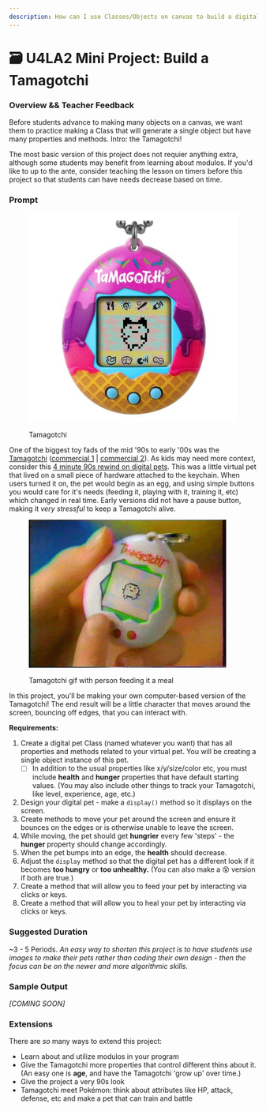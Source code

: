 ```yaml
---
description: How can I use Classes/Objects on canvas to build a digital pet?
---
```


# 🗃 U4LA2 Mini Project: Build a Tamagotchi

### Overview && Teacher Feedback

Before students advance to making many objects on a canvas, we want them to practice making a Class that will generate a single object but have many properties and methods. Intro: the Tamagotchi!

The most basic version of this project does not requier anything extra, although some students may benefit from learning about modulos. If you'd like to up to the ante, consider teaching the lesson on timers before this project so that students can have needs decrease based on time.

### Prompt

<figure><img src="../.gitbook/assets/image (6).png" alt=""><figcaption><p>Tamagotchi</p></figcaption></figure>

One of the biggest toy fads of the mid '90s to early '00s was the [Tamagotchi](https://en.wikipedia.org/wiki/Tamagotchi) ([commercial 1](https://youtu.be/DAahOV63\_wA) | [commercial 2](https://youtu.be/G-dnRcAekBU)). As kids may need more context, consider this [4 minute 90s rewind on digital pets](https://youtu.be/teNYpJ32stY). This was a little virtual pet that lived on a small piece of hardware attached to the keychain. When users turned it on, the pet would begin as an egg, and using simple buttons you would care for it's needs (feeding it, playing with it, training it, etc) which changed in real time. Early versions did not have a pause button, making it _very stressful_ to keep a Tamagotchi alive.

<figure><img src="../.gitbook/assets/tamagotchi.gif" alt=""><figcaption><p>Tamagotchi gif with person feeding it a meal</p></figcaption></figure>

In this project, you'll be making your own computer-based version of the Tamagotchi! The end result will be a little character that moves around the screen, bouncing off edges, that you can interact with.

**Requirements:**

1. Create a digital pet Class (named whatever you want) that has all properties and methods related to your virtual pet. You will be creating a single object instance of this pet.
   * [ ] In addition to the usual properties like x/y/size/color etc, you must include **health** and **hunger** properties that have default starting values. (You may also include other things to track your Tamagotchi, like level, experience, age, etc.)
2. Design your digital pet - make a `display()` method so it displays on the screen.
3. Create methods to move your pet around the screen and ensure it bounces on the edges or is otherwise unable to leave the screen.
4. While moving, the pet should get **hungrier** every few 'steps' - the **hunger** property should change accordingly.
5. When the pet bumps into an edge, the **health** should decrease.
6. Adjust the `display` method so that the digital pet has a different look if it becomes **too hungry** or **too unhealthy.** (You can also make a 😵 version if both are true.)
7. Create a method that will allow you to feed your pet by interacting via clicks or keys.
8. Create a method that will allow you to heal your pet by interacting via clicks or keys.

### Suggested Duration

\~3 - 5 Periods. _An easy way to shorten this project is to have students use images to make their pets rather than coding their own design - then the focus can be on the newer and more algorithmic skills._

### Sample Output

_\[COMING SOON]_

### Extensions

There are _so_ many ways to extend this project:

* Learn about and utilize modulos in your program
* Give the Tamagotchi more properties that control different thins about it. (An easy one is **age**, and have the Tamagotchi 'grow up' over time.)
* Give the project a very 90s look
* Tamagotchi meet Pokémon: think about attributes like HP, attack, defense, etc and make a pet that can train and battle
